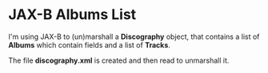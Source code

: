 # JAX-B Albums List

I'm using JAX-B to (un)marshall a **Discography** object, that contains a list of **Albums** which contain fields and a list of **Tracks**.

The file **discography.xml** is created and then read to unmarshall it.
